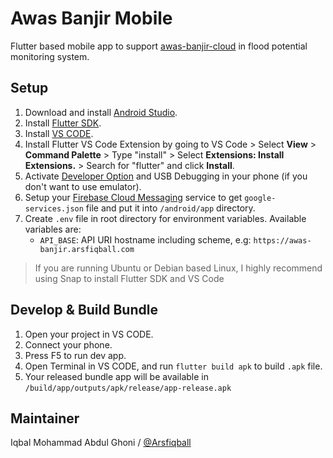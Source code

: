 # Awas Banjir Mobile
Flutter based mobile app to support [awas-banjir-cloud](https://github.com/Arsfiqball/awas-banjir-cloud) in flood potential monitoring system.

## Setup

1. Download and install [Android Studio][1].
2. Install [Flutter SDK][2].
3. Install [VS CODE][3].
4. Install Flutter VS Code Extension by going to VS Code > Select **View** > **Command Palette** > Type "install" > Select **Extensions: Install Extensions.** > Search for "flutter" and click **Install**.
5. Activate [Developer Option][4] and USB Debugging in your phone (if you don't want to use emulator).
6. Setup your [Firebase Cloud Messaging][5] service to get `google-services.json` file and put it into `/android/app` directory.
7. Create `.env` file in root directory for environment variables. Available variables are:
   * `API_BASE`: API URI hostname including scheme, e.g: `https://awas-banjir.arsfiqball.com`

> If you are running Ubuntu or Debian based Linux, I highly recommend using Snap to install Flutter SDK and VS Code

[1]: https://developer.android.com/studio#downloads
[2]: https://flutter.dev/docs/get-started/install
[3]: https://code.visualstudio.com/download
[4]: https://developer.android.com/studio/debug/dev-options
[5]: https://firebase.google.com/docs/cloud-messaging

## Develop & Build Bundle

1. Open your project in VS CODE.
2. Connect your phone.
3. Press F5 to run dev app.
4. Open Terminal in VS CODE, and run `flutter build apk` to build `.apk` file.
5. Your released bundle app will be available in `/build/app/outputs/apk/release/app-release.apk`

## Maintainer

Iqbal Mohammad Abdul Ghoni / [@Arsfiqball](https://github.com/Arsfiqball)

